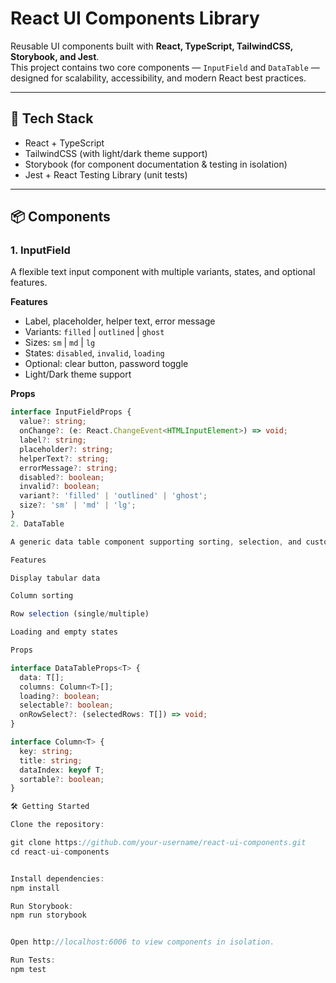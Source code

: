 # React UI Components Library

Reusable UI components built with **React, TypeScript, TailwindCSS, Storybook, and Jest**.  
This project contains two core components — `InputField` and `DataTable` — designed for scalability, accessibility, and modern React best practices.

---

## 🚀 Tech Stack
- React + TypeScript  
- TailwindCSS (with light/dark theme support)  
- Storybook (for component documentation & testing in isolation)  
- Jest + React Testing Library (unit tests)  

---

## 📦 Components

### 1. InputField
A flexible text input component with multiple variants, states, and optional features.

**Features**
- Label, placeholder, helper text, error message  
- Variants: `filled` | `outlined` | `ghost`  
- Sizes: `sm` | `md` | `lg`  
- States: `disabled`, `invalid`, `loading`  
- Optional: clear button, password toggle  
- Light/Dark theme support  

**Props**
```ts
interface InputFieldProps {
  value?: string;
  onChange?: (e: React.ChangeEvent<HTMLInputElement>) => void;
  label?: string;
  placeholder?: string;
  helperText?: string;
  errorMessage?: string;
  disabled?: boolean;
  invalid?: boolean;
  variant?: 'filled' | 'outlined' | 'ghost';
  size?: 'sm' | 'md' | 'lg';
}
2. DataTable

A generic data table component supporting sorting, selection, and custom columns.

Features

Display tabular data

Column sorting

Row selection (single/multiple)

Loading and empty states

Props

interface DataTableProps<T> {
  data: T[];
  columns: Column<T>[];
  loading?: boolean;
  selectable?: boolean;
  onRowSelect?: (selectedRows: T[]) => void;
}

interface Column<T> {
  key: string;
  title: string;
  dataIndex: keyof T;
  sortable?: boolean;
}

🛠️ Getting Started

Clone the repository:

git clone https://github.com/your-username/react-ui-components.git
cd react-ui-components


Install dependencies:
npm install

Run Storybook:
npm run storybook


Open http://localhost:6006 to view components in isolation.

Run Tests:
npm test
